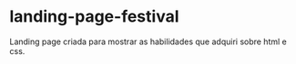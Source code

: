 # landing-page-festival
Landing page criada para mostrar as habilidades que adquiri sobre html e css.
